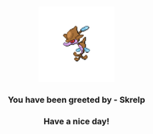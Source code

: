 <p align="center">
    <img src="https://raw.githubusercontent.com/PokeAPI/sprites/master/sprites/pokemon/690.png" width="150" height="150">
</p>
<h3 align="center">You have been greeted by - <b>Skrelp</b></h3>
<h3 align="center">Have a nice day!</h3>
